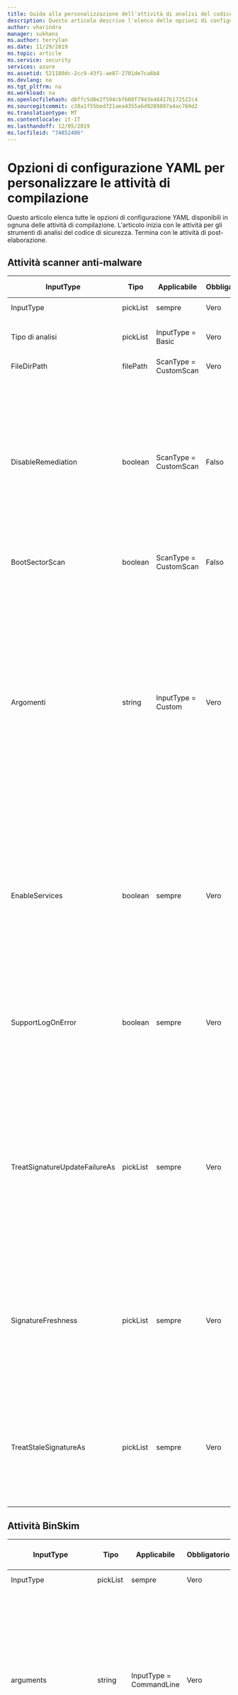 ```yaml
---
title: Guida alla personalizzazione dell'attività di analisi del codice di Microsoft Azure
description: Questo articolo descrive l'elenco delle opzioni di configurazione YAML per la personalizzazione di tutte le attività nell'estensione Microsoft Security Code Analysis
author: vharindra
manager: sukhans
ms.author: terrylan
ms.date: 11/29/2019
ms.topic: article
ms.service: security
services: azure
ms.assetid: 521180dc-2cc9-43f1-ae87-2701de7ca6b8
ms.devlang: na
ms.tgt_pltfrm: na
ms.workload: na
ms.openlocfilehash: d8ffc5d8e2f594cbf608f7943e48417b172522c4
ms.sourcegitcommit: c38a1f55bed721aea4355a6d9289897a4ac769d2
ms.translationtype: MT
ms.contentlocale: it-IT
ms.lasthandoff: 12/05/2019
ms.locfileid: "74852406"
---
```

# <a name="yaml-configuration-options-to-customize-the-build-tasks"></a>Opzioni di configurazione YAML per personalizzare le attività di compilazione

Questo articolo elenca tutte le opzioni di configurazione YAML disponibili in ognuna delle attività di compilazione. L'articolo inizia con le attività per gli strumenti di analisi del codice di sicurezza. Termina con le attività di post-elaborazione.

## <a name="anti-malware-scanner-task"></a>Attività scanner anti-malware

| **InputType**      | **Tipo**     | **Applicabile**            | **Obbligatorio** | **Valore predefinito**             | **Opzioni (per elenchi a discesa)**                                   | **Descrizione**                                                                                                                                                                                                                                                                                                                            |
|------------|---------------|-----------------------|----------|---------------------------|----------------------------------------------------------------------------|------------------------------------------------------------------------------------------------------------------------------------------------------------------------------------------------------------------------------------------------|
| InputType | pickList | sempre | Vero | Basic | Basic, personalizzato | 
| Tipo di analisi | pickList | InputType = Basic | Vero | CustomScan | CustomScan, FullSystemScan, QuickScan, YourConfiguredScan | Tipo di analisi da usare per l'analisi antimalware.
| FileDirPath | filePath | ScanType = CustomScan | Vero | $ (Build. StagingDirectory) |  | Indica il file o la directory da analizzare.
| DisableRemediation | boolean | ScanType = CustomScan | Falso | true |  | Quando questa opzione è selezionata: 1) le esclusioni di file vengono ignorate. 2) i file di archivio vengono analizzati. 3) le azioni non vengono applicate dopo il rilevamento. 4) le voci del registro eventi non vengono scritte dopo il rilevamento. 5) i rilevamenti dall'analisi personalizzata non vengono visualizzati nell'interfaccia utente. 6) l'output della console visualizzerà l'elenco dei rilevamenti dall'analisi personalizzata.
| BootSectorScan | boolean | ScanType = CustomScan | Falso | false |  | Se selezionata, consente l'analisi del settore di avvio.
| Argomenti | string | InputType = Custom | Vero | -Scan-ScanType 3-DisableRemediation-file $ (Build. StagingDirectory) |  | Argomenti della riga di comando, in cui l'argomento per-file è un percorso assoluto o un percorso relativo di $ (Build. StagingDirectory) predefinito nell'agente di compilazione. Nota: se non si specifica un argomento per-file come ultimo argomento, il valore predefinito è $ (Build. StagingDirectory). È anche possibile specificare argomenti personalizzati consentiti dallo strumento MpCmdRun. exe.<br/><br/>Per ulteriori informazioni sugli argomenti della riga di comando per questo strumento, immettere <strong>-h</strong> o <strong>-?</strong> nel campo arguments ed eseguire l'attività di compilazione.
| EnableServices | boolean | sempre | Vero | false |  | Se questa opzione è selezionata, verrà eseguito un tentativo di abilitazione dei servizi richiesti per Windows Update nel caso in cui siano disabilitati.<br/>**Nota**: assicurarsi che i criteri di gruppo non disabilitano i servizi e che l'account con cui è in esecuzione la compilazione disponga dei privilegi di amministratore.
| SupportLogOnError | boolean | sempre | Vero | false |  | Se questa opzione è selezionata, raccoglierà i file di supporto per la diagnosi quando si verifica un errore. L'operazione potrebbe richiedere alcuni minuti.<br/>**Nota**: assicurarsi che l'account con cui è in esecuzione la compilazione disponga dei privilegi di amministratore.
| TreatSignatureUpdateFailureAs | pickList | sempre | Vero | Avviso | Errore, standard, avviso | Livello di registrazione utilizzato se la firma non può essere aggiornata in fase di esecuzione. Quando è impostato su **Error**, un errore di aggiornamento della firma non riuscirà a eseguire l'attività di compilazione. Si noti che è normale che l'aggiornamento della firma abbia esito negativo negli agenti di compilazione ospitati, anche se la firma può essere relativamente aggiornata (meno di 3 ore).
| SignatureFreshness | pickList | sempre | Vero | UpToDate | OneDay, ThreeDays, TwoDays, UpToDate | Tempo massimo consentito per la firma antimalware. Se non è possibile aggiornare la firma ed è precedente a questo valore, l'attività di compilazione verrà comportata in base al valore selezionato nel campo **convalida validità delle firme** . Nota: se si sceglie **aggiornamento**, le firme possono avere un massimo di 3 ore di età.
| TreatStaleSignatureAs | pickList | sempre | Vero | Errore | Errore, standard, avviso | Livello di registrazione utilizzato se la validità della firma è precedente alla **validità della firma antimalware**selezionata. Una firma obsoleta può essere considerata un **avviso** o un messaggio **informativo** per continuare l'analisi antimalware, ma questa operazione non è consigliata.

## <a name="binskim-task"></a>Attività BinSkim

| **InputType**      | **Tipo**     | **Applicabile**            | **Obbligatorio** | **Valore predefinito**             | **Opzioni (per elenchi a discesa)**                                   | **Descrizione**                                                                                                                                                                                                                                                                                                                            |
|------------|---------------|-----------------------|----------|---------------------------|----------------------------------------------------------------------------|------------------------------------------------------------------------------------------------------------------------------------------------------------------------------------------------------------------------------------------------|
| InputType | pickList | sempre | Vero | Basic | Base, riga di comando | 
| arguments | string | InputType = CommandLine | Vero |  |  | Argomenti della riga di comando Binskim standard da eseguire. Il percorso di output verrà rimosso e sostituito.<br>Per ulteriori informazioni sugli argomenti della riga di comando per questo strumento, immettere la **Guida** nel campo arguments ed eseguire l'attività di compilazione.
| Funzione | pickList | InputType = Basic | Vero | analizzare | analizza, dump, exportConfig, exportRules | 
| AnalyzeTarget | filePath | InputType = Basic & & Function = Analyze | Vero | $ (Build. ArtifactStagingDirectory)\*. dll;<br>$ (Build. ArtifactStagingDirectory)\*. exe |  | Uno o più identificatori di un file, di una directory o di un modello di filtro che viene risolto in uno o più file binari da analizzare. (";" elenco separato)
| AnalyzeSymPath | string | InputType = Basic & & Function = Analyze | Falso |  |  | Percorso del file di simboli per la destinazione.
| AnalyzeConfigPath | string | InputType = Basic & & Function = Analyze | Falso | default |  | Percorso di un file di criteri che verrà utilizzato per configurare l'analisi. Passare il valore di ' default ' per usare le impostazioni predefinite.
| AnalyzePluginPath | string | InputType = Basic & & Function = Analyze | Falso |  |  | Percorso di un plug-in che verrà richiamato per tutte le destinazioni nel set di analisi.
| AnalyzeRecurse | boolean | InputType = Basic & & Function = Analyze | Falso | true |  | Recurse nelle sottodirectory durante la valutazione degli argomenti dell'identificatore di file.
| AnalyzeVerbose | boolean | InputType = Basic & & Function = Analyze | Falso | false |  | Genera output dettagliato. Il report completo risultante è progettato per fornire prove appropriate per gli scenari di conformità.
| AnalyzeHashes | boolean | InputType = Basic & & Function = Analyze | Falso | false |  | Genera un hash SHA-256 di destinazioni di analisi durante la creazione di report SARIF.
| AnalyzeStatistics | boolean | InputType = Basic & & Function = Analyze | Falso | false |  | Genera la temporizzazione e altre statistiche per la sessione di analisi.
| AnalyzeEnvironment | boolean | InputType = Basic & & Function = Analyze | Falso | false |  | Dettagli dell'ambiente del computer di log dell'esecuzione fino al file di output. AVVISO: questa opzione Registra informazioni potenzialmente riservate, ad esempio tutti i valori delle variabili di ambiente, in qualsiasi log emesso.
| ExportRulesOutputType | pickList | InputType = Basic & & Function = exportRules | Falso | SARIF | SARIF, SonarQube | Tipo di file del descrittore di regole da restituire. Che verrà incluso nella cartella BinSkim logs pubblicata dall'attività di compilazione Publish Security Analysis logs.
| DumpTarget | filePath | InputType = Basic & & Function = dump | Vero | $ (Build. ArtifactStagingDirectory) |  | Uno o più identificatori di un file, di una directory o di un modello di filtro che viene risolto in uno o più file binari da analizzare. (";" elenco separato)
| DumpRecurse | boolean | InputType = Basic & & Function = dump | Falso | true |  | Recurse nelle sottodirectory durante la valutazione degli argomenti dell'identificatore di file.
| DumpVerbose | boolean | InputType = Basic & & Function = dump | Falso | true |  | Genera output dettagliato. Il report completo risultante è progettato per fornire prove appropriate per gli scenari di conformità.
| ToolVersion dell' | pickList | sempre | Falso | Più recente | 1.5.0, più recente, LatestPreRelease | Versione dello strumento da eseguire.

## <a name="credential-scanner-task"></a>Attività scanner credenziali

| **InputType**      | **Tipo**     | **Applicabile**            | **Obbligatorio** | **Valore predefinito**             | **Opzioni (per elenchi a discesa)**                                   | **Descrizione**                                                                                                                                                                                                                                                                                                                            |
|------------|---------------|-----------------------|----------|---------------------------|----------------------------------------------------------------------------|------------------------------------------------------------------------------------------------------------------------------------------------------------------------------------------------------------------------------------------------|
| outputFormat | pickList | sempre | Falso | pre | CSV, pre, TSV | Formato di output del file dei risultati dello scanner delle credenziali.
| ToolVersion dell' | pickList | sempre | Falso | Più recente | 1.27.7, latest, LatestPreRelease | Versione dello strumento da eseguire.
| scanFolder | filePath | sempre | Falso | $ (Build. SourcesDirectory) |  | Cartella nel repository in cui cercare le credenziali.
| searchersFileType | pickList | sempre | Falso | Predefinito | Personalizzata, predefinita, DefaultAndCustom | Opzioni per individuare il file di ricerca utilizzato per l'analisi.
| searchersFile | filePath | searchersFileType = = Custom o searchersFileType = = DefaultAndCustom | Falso |  |  | Il file di configurazione dei ricercatori di Credential scanner per eseguire i controlli. È possibile includere e utilizzare più valori fornendo un elenco delimitato da virgole di percorsi per i file di ricerca dello scanner delle credenziali.
| suppressionsFile | filePath | sempre | Falso |  |  | Il file di eliminazione delle credenziali dello scanner da usare per l'eliminazione dei problemi nel log di output.
| suppressAsError | boolean | sempre | Falso | false |  | Le corrispondenze evitate verranno restituite al file di output [-O]-corrispondenze. [-f] anziché il file di output eliminato predefinito [-O]-eliminato. [-f]. (Il valore predefinito è' false ')
| verboseOutput | boolean | sempre | Falso | false |  | Ottenere informazioni dettagliate sull'output.
| batchSize | string | sempre | Falso |  |  | Numero di thread simultanei utilizzati per eseguire gli scanner di credenziali in parallelo. (Valore predefinito 20)<br/>Il valore deve essere compreso nell'intervallo 1-2147483647.
| regexMatchTimeoutInSeconds | string | sempre | Falso |  |  | Quantità di tempo, in secondi, per cui trascorrere il tentativo di ricerca di una corrispondenza di ricerca prima di abbandonare il controllo.<br/>Aggiunge ``-Co RegexMatchTimeoutInSeconds=<Value>`` alla riga di comando.
| fileScanReadBufferSize | string | sempre | Falso |  |  | Dimensioni del buffer durante la lettura del contenuto in byte. (Il valore predefinito è 524288)<br/>Aggiunge ``-Co FileScanReadBufferSize=<Value>`` alla riga di comando.
| maxFileScanReadBytes | string | sempre | Falso |  |  | Numero massimo di byte da leggere da un file specificato durante l'analisi del contenuto. (Il valore predefinito è 104857600)<br/>Aggiunge ``-Co MaxFileScanReadBytes=<Value>`` alla riga di comando.

## <a name="microsoft-security-risk-detection-task"></a>Attività di rilevamento del rischio Microsoft per la sicurezza

| **InputType**      | **Tipo**     | **Applicabile**            | **Obbligatorio** | **Valore predefinito**             | **Opzioni (per elenchi a discesa)**                                   | **Descrizione**                                                                                                                                                                                                                                                                           |
|------------|---------------|-----------------------|----------|---------------------------|----------------------------------------------------------------------------|------------------------------------------------------------------------------------------------------------------------------------------------------------------------------------------------------------------------------------------------|
| ServiceEndpointName | connectedService: generico | sempre | Vero |  |  | Il nome dell'endpoint di servizio preconfigurato (tipo generico) nel progetto VSTS che archivia l'URL dell'istanza di MSRD (caricato in) e il token di accesso all'API REST (generato dalla pagina di impostazioni dell'account e consente l'accesso completo all'account).
| AccountId | string | sempre | Vero |  |  | GUID che identifica l'account. Può essere recuperato dall'URL dell'account.
| BinariesURL | string | sempre | Vero |  |  | Elenco delimitato da punti e virgola degli URL che devono essere usati dal computer di fuzzing per scaricare i file binari. Verifica che gli URL siano disponibili pubblicamente.
| SeedsURL | string | sempre | Falso |  |  | Elenco delimitato da punti e virgola degli URL che devono essere usati dal computer di fuzzing per scaricare i semi. Verificare che gli URL siano disponibili pubblicamente.
| OSPlatformType | pickList | sempre | Vero | Windows | Linux, Windows | Tipo di computer della piattaforma del sistema operativo in cui eseguire il processo di fuzzing.
| WindowsEdition | string | OSPlatformType = Windows | Vero | Server 2008 R2 |  | Edizione del sistema operativo dei computer in cui eseguire il processo di fuzzing.
| LinuxEdition | string | OSPlatformType = Linux | Vero | Redhat |  | Edizione del sistema operativo dei computer in cui eseguire il processo di fuzzing.
| PreSubmissionCommand | string | sempre | Falso |  |  | Lo script che deve essere eseguito in un computer di test per installare il programma di destinazione del test e le relative dipendenze prima dell'invio del processo di fuzzing.
| SeedDirectory | string | sempre | Vero |  |  | Percorso della directory nel computer di fuzzing contenente i semi. Per informazioni dettagliate, vedere [directory dei file di inizializzazione](https://docs.microsoft.com/security-risk-detection/how-to/submit-windows-fuzzing-job/03-choose-seed-files#seed-file-directory) .
| SeedExtension | string | sempre | Vero |  |  | Estensione di file dei semi.
| TestDriverExecutable | string | sempre | Vero |  |  | Percorso dell'eseguibile di destinazione nel computer di fuzzing. Per informazioni dettagliate, vedere [il percorso completo dell'EPE](https://docs.microsoft.com/security-risk-detection/how-to/submit-windows-fuzzing-job/02-choose-exe#full-path-to-the-epe) .
| TestDriverExeType | pickList | sempre | Vero | x86 | amd64, x86 | Architettura del file eseguibile di destinazione.
| TestDriverParameters | string | sempre | Vero | "% TestFile%" |  | Argomenti della riga di comando passati all'eseguibile di destinazione test. Si noti che il simbolo **"% TestFile%"** , incluse le virgolette doppie, verrà automaticamente sostituito con il percorso completo del file di destinazione che il driver di test dovrebbe analizzare ed è obbligatorio. Per informazioni dettagliate, fare riferimento agli [argomenti della riga di comando](https://docs.microsoft.com/security-risk-detection/how-to/submit-windows-fuzzing-job/02-choose-exe#command-line-arguments) .
| ClosesItself | boolean | sempre | Vero | true |  | Controllare se il driver di test termina al completamento (ad esempio, il driver di test analizza i file di input e si chiude immediatamente); Deselezionare la casella di controllo se il driver di test deve essere chiuso forzatamente, ad esempio se il driver di test è un'applicazione GUI la cui finestra principale rimane aperta dopo l'analisi dell'input. Per informazioni dettagliate, vedere [chiusura automatica](https://docs.microsoft.com/security-risk-detection/how-to/submit-windows-fuzzing-job/05-scope-exe-lifetime#self-termination) .
| MaxDurationInSeconds | string | sempre | Vero | 5 |  | Durata massima del driver di test in secondi. Fornire una stima del tempo ragionevolmente previsto per il programma di destinazione per analizzare un file di input. Più accurata è questa stima, più efficiente è l'esecuzione di fuzzing. Per informazioni dettagliate, vedere [durata massima di esecuzione prevista](https://docs.microsoft.com/security-risk-detection/how-to/submit-windows-fuzzing-job/05-scope-exe-lifetime#maximum-expected-execution-duration) .
| CanRunRepeat | boolean | sempre | Vero | true |  | Controllare se il driver di test può essere eseguito ripetutamente senza dipendere da uno stato globale permanente/condiviso. Per informazioni dettagliate, vedere [esecuzioni da zero](https://docs.microsoft.com/security-risk-detection/how-to/submit-windows-fuzzing-job/04-describe-exe-characteristics#runs-from-scratch) .
| CanTestDriverBeRenamed | boolean | sempre | Vero | false |  | Controllare se è possibile rinominare il file eseguibile del driver di test e continuare a funzionare correttamente. Per informazioni dettagliate, vedere [può essere rinominato e in parallelo](https://docs.microsoft.com/security-risk-detection/how-to/submit-windows-fuzzing-job/04-describe-exe-characteristics#can-be-renamed-and-parallelized) .
| SingleOsProcess | boolean | sempre | Vero | false |  | Controllare se il driver di test viene eseguito in un singolo processo del sistema operativo. Deselezionare se il driver di test genera processi aggiuntivi. Per informazioni dettagliate, vedere [processo singolo](https://docs.microsoft.com/security-risk-detection/how-to/submit-windows-fuzzing-job/04-describe-exe-characteristics#single-process) .

## <a name="roslyn-analyzers-task"></a>Attività analizzatori Roslyn

| **InputType**      | **Tipo**     | **Applicabile**            | **Obbligatorio** | **Valore predefinito**             | **Opzioni (per elenchi a discesa)**                                   | **Descrizione**                                                                                                                                                                                                                                                                                                                   |
|------------|---------------|-----------------------|----------|---------------------------|----------------------------------------------------------------------------|------------------------------------------------------------------------------------------------------------------------------------------------------------------------------------------------------------------------------------------------|
| userProvideBuildInfo | pickList | sempre | Vero | auto | auto, msBuildInfo | Opzioni che consentono a un utente di fornire la versione MSBuild, l'architettura MSBuild e la riga di comando di compilazione per l'analisi Roslyn. Se è selezionata l' **opzione auto** , questa attività recupererà le informazioni di compilazione dalle attività precedenti di **MSBuild**, **VSBuild**e/o **.NET Core** (per la compilazione) nella stessa pipeline.
| msBuildVersion | pickList | userProvideBuildInfo = = msBuildInfo | Vero | 16,0 | 15,0, 16,0 | Versione di MSBuild.
| msBuildArchitecture | pickList | userProvideBuildInfo = = msBuildInfo | Vero | x86 | DotNetCore, x64, x86 | Architettura di MSBuild. Nota: se la riga di comando di compilazione chiama **dotnet. exe Build**, scegliere l'opzione **via .NET Core** .
| msBuildCommandline | string | userProvideBuildInfo = = msBuildInfo | Vero |  |  | Riga di comando di compilazione completa per la compilazione della soluzione o dei progetti.<br/><br/>Note: la riga di comando deve iniziare con un percorso completo a **MSBuild. exe** o **dotnet. exe**.<br/>Il comando viene eseguito con $ (Build. SourcesDirectory) come directory di lavoro.
| RuleSetName | pickList | sempre | Falso | Consigliato | Personalizzata, nessuna, consigliata, obbligatoria | Set di regole denominato da utilizzare.<br/><br/>Se si sceglie `Ruleset Configured In Your Visual Studio Project File(s)`, verrà usato il set di regole preconfigurato nei file di progetto di Visual Studio. Se si sceglie `Custom`, è possibile impostare un'opzione personalizzata per il percorso di RuleSet.
| rulesetVersion | pickList | RuleSetName = = Required o RuleSetName = = consigliato | Falso | Più recente | 8,0, 8,1, 8,2, più recente, LatestPreRelease | Versione del set di regole SDL scelto.
| customRuleset | string | RuleSetName = personalizzato | Falso |  |  | Percorso accessibile di un set di regole da utilizzare. I percorsi relativi verranno normalizzati nella radice del repository di origine (`$(Build.SourcesDirectory)`).<br/><br/>Se il RuleSet specifica `Rules` con `Actions` impostato su `Error`, l'attività di compilazione avrà esito negativo. Per usare un RuleSet che esegue questa operazione, controllare `Continue on error` nell'`Control Options`dell'attività di compilazione.
| microsoftAnalyzersVersion | pickList | sempre | Falso | Più recente | 2.9.3, 2.9.4, 2.9.6, latest, LatestPreRelease | Versione del pacchetto [Microsoft. CodeAnalysis. FxCopAnalyzers](https://www.nuget.org/packages/Microsoft.CodeAnalysis.FxCopAnalyzers) da eseguire.
| suppressionFileForCompilerWarnings | filePath | sempre | Falso |  |  | Un file di eliminazione per l' C# eliminazione e gli avvisi del compilatore VB.<br/><br/>Un file di testo normale con ogni ID avviso elencato in una riga separata.<br/>Per gli avvisi del compilatore, specificare solo la parte numerica dell'identificatore di avviso. 1018, ad esempio, eliminerà CS1018 e CA1501 eliminerà CA1501.<br/><br/>Un percorso di file relativo verrà aggiunto alla radice del repository di origine (`$(Build.SourcesDirectory)`).

## <a name="tslint-task"></a>Attività TSLint

| **InputType**      | **Tipo**     | **Applicabile**            | **Obbligatorio** | **Valore predefinito**             | **Opzioni (per elenchi a discesa)**                                   | **Descrizione**                                                                                                                                                                                                                                                                                                                            |
|------------|---------------|-----------------------|----------|---------------------------|----------------------------------------------------------------------------|------------------------------------------------------------------------------------------------------------------------------------------------------------------------------------------------------------------------------------------------|
| RuleLibrary | pickList | sempre | Vero | tslint | personalizzata, Microsoft, tslint | Tutti i risultati includono le regole fornite con la versione selezionata di TSLint (**solo base**).<br/><br/>**Solo base-** Solo le regole fornite con TSLint.<br/><br/>**Includi regole Microsoft-** Scarica [tslint-Microsoft-contrib](https://github.com/Microsoft/tslint-microsoft-contrib) e include le regole che saranno disponibili per l'uso nell'esecuzione di tslint. La scelta di questa opzione consente di nascondere la casella di controllo `Type Checking`, in quanto è richiesta dalle regole di Microsoft e verrà utilizzata automaticamente. Consente inoltre di visualizzare il campo `Microsoft Contribution Version`, consentendo la selezione di una versione del `tslint-microsoft-contrib` da [NPM](https://www.npmjs.com/package/tslint-microsoft-contrib) .<br/><br/>**Includi regole personalizzate-** Consente di visualizzare il campo `Rules Directory`, che accetta un percorso accessibile a una directory di regole TSLint da utilizzare nell'esecuzione di TSLint.<br/><br/>**Nota:** Il valore predefinito è stato modificato in tslint, in quanto molti utenti hanno riscontrato problemi durante la configurazione di Microsoft RuleSet. Per una configurazione specifica della versione, vedere [tslint-Microsoft-contrib su GitHub](https://github.com/microsoft/tslint-microsoft-contrib).
| RulesDirectory | string | RuleLibrary = = personalizzato | Vero |  |  | Una directory accessibile contenente regole TSLint aggiuntive da usare per l'esecuzione di TSLint.
| RuleSet | pickList | RuleLibrary! = Microsoft | Vero | tsrecommended | Custom, tslatest, tsrecommended | Definisce le regole da eseguire sui file TypeScript.<br/><br/>**[tslint: -più recente](https://github.com/palantir/tslint/blob/master/src/configs/latest.ts)** Estende `tslint:recommended` e viene aggiornato continuamente per includere la configurazione per le regole più recenti in ogni versione di TSLint. L'uso di questa configurazione può comportare modifiche di rilievo nelle versioni secondarie perché sono abilitate nuove regole che causano errori di lanugine nel codice. Quando TSLint raggiunge un urto principale della versione, `tslint:recommended` verrà aggiornato in modo che sia identico a `tslint:latest`.<br/><br/>**[tslint: -consigliata](https://github.com/palantir/tslint/blob/master/src/configs/recommended.ts)** Un set di regole stabile e alquanto dogmatico che TSLint favorisce la programmazione generale di TypeScript. Questa configurazione segue `semver`, quindi *non* include modifiche di rilievo nelle versioni secondarie o di patch.
| RulesetMicrosoft | pickList | RuleLibrary = = Microsoft | Vero | mssdlrequired | Custom, msrecommended, mssdlrecommended, mssdlrequired, tslatest, tsrecommended | Definisce le regole da eseguire sui file TypeScript.<br/><br/>**[Microsoft: SDL-required](https://github.com/Microsoft/tslint-microsoft-contrib/wiki/TSLint-and-the-Microsoft-Security-Development-Lifecycle) -** eseguire tutti i controlli disponibili forniti da tslint e dalle regole tslint-Microsoft-contrib che soddisfano i criteri *richiesti* per il ciclo di vita [dello sviluppo della sicurezza (SDL)](https://www.microsoft.com/esdl/) .<br/><br/>**[Microsoft: SDL-consigliato](https://github.com/Microsoft/tslint-microsoft-contrib/wiki/TSLint-and-the-Microsoft-Security-Development-Lifecycle) -** eseguire tutti i controlli disponibili forniti da tslint e le regole tslint-Microsoft-contrib che soddisfano i criteri *richiesti e consigliati* per il ciclo di vita [dello sviluppo della sicurezza (SDL)](https://www.microsoft.com/sdl/) .<br/><br/>**[microsoft: -consigliata](https://github.com/Microsoft/tslint-microsoft-contrib/blob/master/recommended_ruleset.js)** Tutti i controlli consigliati dagli autori delle regole tslint-Microsoft-contrib. Sono inclusi i controlli di sicurezza e non di sicurezza.<br/><br/>**[tslint: -più recente](https://github.com/palantir/tslint/blob/master/src/configs/latest.ts)** Estende `tslint:recommended` e viene aggiornato continuamente per includere la configurazione per le regole più recenti in ogni versione di TSLint. L'uso di questa configurazione può comportare modifiche di rilievo nelle versioni secondarie perché sono abilitate nuove regole che causano errori di lanugine nel codice. Quando TSLint raggiunge un urto principale della versione, `tslint:recommended` verrà aggiornato in modo che sia identico a `tslint:latest`.<br/><br/>**[tslint: -consigliata](https://github.com/palantir/tslint/blob/master/src/configs/recommended.ts)** Un set di regole stabile e alquanto dogmatico che TSLint favorisce la programmazione generale di TypeScript. Questa configurazione segue `semver`, quindi *non* include modifiche di rilievo nelle versioni secondarie o di patch.
| RulesetFile | string | RuleSet = = Custom o RulesetMicrosoft = = Custom | Vero |  |  | Un [file di configurazione](https://palantir.github.io/tslint/usage/tslint-json/) che specifica le regole da eseguire.<br/><br/>Il percorso della configurazione verrà aggiunto come percorso per le [regole personalizzate](https://palantir.github.io/tslint/develop/custom-rules/).
| FileSelectionType | pickList | sempre | Vero | fileglob | fileglob, projectFile | 
| File | string | FileSelectionType = = fileglob | Vero | **\*. TS |  | Un file [glob](https://www.npmjs.com/package/glob) che determina i file da elaborare. I percorsi sono relativi al valore `Build.SourcesDirectory`.<br/><br/>La raccolta di contributi di Microsoft richiede l'utilizzo di un file di progetto. Se si utilizza la libreria dei contributi di Microsoft con l'opzione `File Glob Pattern`, verrà generato automaticamente un file di progetto.
| ECMAScriptVersion | pickList | FileSelectionType = = fileglob & & RuleLibrary = = Microsoft | Vero | ES3 | ES2015, ES2016, ES2017, ES3, ES5, ES6, ESNext | Versione di destinazione di ECMAScript configurata con il compilatore TypeScript. Quando si usa un file di progetto, questo è il campo compilerOptions. target del file TypeScript tsconfig. JSON.
| Project | string | FileSelectionType = = projectFile | Vero |  |  | Percorso di un file [tsconfig. JSON](http://www.typescriptlang.org/docs/handbook/tsconfig-json.html) che specifica i file typescript su cui eseguire TSLint. I percorsi sono relativi al valore `Build.SourcesDirectory`.
| TypeCheck | boolean | RuleLibrary! = Microsoft & & FileSelectionType = = projectFile | Falso | true |  | Abilita il controllo dei tipi durante l'esecuzione delle regole di pelucchi.
| ExcludeFiles | string | sempre | Falso |  |  | Un oggetto [glob](https://www.npmjs.com/package/glob) che indica i file da escludere da un residuo. I percorsi sono relativi al valore `Build.SourcesDirectory`. È possibile specificare più valori separati da punto e virgola.
| OutputFormat | pickList | sempre | Vero | json | Checkstyle, codeframe, filegrammi, JSON, MSBuild, PMD, prosa, stylish, Verbose, VSO | [Formattatore](https://palantir.github.io/tslint/formatters/) da utilizzare per generare l'output. Si noti che il formato JSON è compatibile con post-analisi.
| NodeMemory | string | sempre | Falso |  |  | Quantità esplicita di memoria in MB da allocare al nodo per l'esecuzione di TSLint. Esempio: 8000<br/><br/>Esegue il mapping all'opzione dell'interfaccia della riga di comando `--max_old_space=<value>` per node, che è una `v8 option`.
| ToolVersion dell' | pickList | RuleLibrary! = Microsoft | Vero | latest | 4.0.0, 4.0.1, 4.0.2, 4.1.0, 4.1.1, 4.2.0, 4.3.0, 4.3.1, 4.4.0, 4.4.1, 4.4.2, 4.5.0, 4.5.1, 5.0.0, 5.1.0, 5.2.0, 5.3.0, 5.3.2, 5.4.0, 5.4.1, 5.4.2, 5.4.3, 5.5.0, Latest | [Versione](https://github.com/palantir/tslint/releases) di TSLint da scaricare ed eseguire.
| TypeScriptVersion | pickList | sempre | Vero | latest | 0.8.0, 0.8.1, 0.8.2, 0.8.3, 0.9.0, 0.9.1, 0.9.5, 0.9.7, 1.0.0, 1.0.1, 1.3.0, 1.4.1, 1.5.3, 1.6.2, 1.7.3, 1.7.5, 1.8.0, 1.8.10, 1.8.2, 1.8.5, 1.8.6, 1.8.7, 1.8.9, 1.9.0, 2.0.0, 2.0.10, 2.0.2, 2.0.3, 2.0.6, 2.0.7, 2.0.8, 2.0.9, 2.1.1, 2.1.4, 2.1.5, 2.1.6, 2.2.0, 2.2.1, personalizzato, più recente | Versione di [typescript](https://www.npmjs.com/package/typescript) da scaricare e usare.<br/>**Nota:** Questa deve essere la stessa versione di TypeScript usata per compilare il codice.
| TypeScriptVersionCustom | string | TypeScriptVersion = = personalizzato | Vero | latest |  | Versione di [typescript](https://www.npmjs.com/package/typescript) da scaricare e usare.<br/>**Nota:** Questa deve essere la stessa versione di TypeScript usata per compilare il codice.
| MicrosoftContribVersion | pickList | RuleLibrary = = Microsoft |  | latest | 4.0.0, 4.0.1, 5.0.0, 5.0.1, Latest | La versione di [tslint-Microsoft-contrib](https://www.npmjs.com/package/tslint-microsoft-contrib) (regole SDL) da scaricare e usare.</br>**Nota:** Verrà scelta la versione di [tslint](https://www.npmjs.com/package/tslint) compatibile con la versione scelta per tslint-Microsoft-contrib. Gli aggiornamenti a tslint-Microsoft-contrib verranno controllati da questa attività di compilazione, fino a quando non si verificherà un periodo di test.

## <a name="publish-security-analysis-logs-task"></a>Attività pubblica log di analisi della sicurezza

| **InputType**      | **Tipo**     | **Applicabile**            | **Obbligatorio** | **Valore predefinito**             | **Opzioni (per elenchi a discesa)**                                   | **Descrizione**                                                                                                                                                                                                                                                                                                                            |
|------------|---------------|-----------------------|----------|---------------------------|----------------------------------------------------------------------------|------------------------------------------------------------------------------------------------------------------------------------------------------------------------------------------------------------------------------------------------|
| ArtifactName | string | sempre | Vero | CodeAnalysisLogs |  | Nome dell'artefatto da creare.
| ArtifactType | pickList | sempre | Vero | Contenitore | Container, FilePath | Tipo dell'artefatto da creare.
| TargetPath | string | ArtifactType = FilePath | Falso | \\my\share\$(Build. DefinitionName)<br>\$(Build. BuildNumber) |  | Condivisione file in cui copiare i file
| AllTools | boolean | sempre | Vero | true |  | Pubblicare i risultati generati da tutte le attività di compilazione di strumenti di sviluppo sicuri.
| AntiMalware | boolean | AllTools = false | Vero | true |  | Pubblicare i risultati generati dalle attività di compilazione antimalware.
| BinSkim | boolean | AllTools = false | Vero | true |  | Pubblicare i risultati generati dalle attività di compilazione BinSkim.
| CredScan | boolean | AllTools = false | Vero | true |  | Pubblicare i risultati generati dalle attività di compilazione dello scanner delle credenziali.
| MSRD | boolean | AllTools = false | Vero | true |  | Pubblicare le informazioni sul processo e gli URL di processo per i processi MSRD avviati dall'attività di compilazione MSRD. I processi MSRD hanno un'esecuzione prolungata e forniscono report distinti.
| RoslynAnalyzers | boolean | AllTools = false | Vero | false |  | Pubblica i risultati generati dalle attività di compilazione degli analizzatori Roslyn.
| TSLint | boolean | AllTools = false | Vero | true |  | Pubblicare i risultati generati dalle attività di compilazione TSLint. Si noti che per i report sono supportati solo i registri TSLint nel formato JSON. Se è stato scelto un formato diverso, aggiornare di conseguenza l'attività di compilazione di TSLint.
| ToolLogsNotFoundAction | picklist | sempre | Vero | Standard | Errore, nessuno, standard, avviso | L'azione da intraprendere quando i registri per uno strumento selezionato (o qualsiasi strumento se tutti gli strumenti sono controllati) non vengono trovati, implicando che lo strumento non è stato eseguito.<br/><br/>**Opzioni:**<br/>**Nessuno:** Il messaggio viene scritto nel flusso di output dettagliato accessibile solo impostando la variabile VSTS **System. debug** su **true**.<br/>**Standard:** (impostazione predefinita) scrive un messaggio di output standard che non sono stati trovati log per lo strumento.<br/>**Avviso:** Scrive un messaggio di avviso giallo per il quale non sono stati trovati log per lo strumento, che viene visualizzato nella pagina di riepilogo della compilazione come avviso.<br/>**Errore:** Scrive un messaggio di errore rosso e genera un'eccezione, suddividendo la compilazione. Usare questa opzione per assicurarsi di scegliere tra gli strumenti singoli per verificare quali strumenti sono stati eseguiti.

## <a name="security-report-task"></a>Attività report di sicurezza

| **InputType**      | **Tipo**     | **Applicabile**            | **Obbligatorio** | **Valore predefinito**             | **Opzioni (per elenchi a discesa)**                                   | **Descrizione**                                                                                                                                                                                                                                                                                                                            |
|------------|---------------|-----------------------|----------|---------------------------|----------------------------------------------------------------------------|------------------------------------------------------------------------------------------------------------------------------------------------------------------------------------------------------------------------------------------------|
| VstsConsole | boolean | sempre | Falso | true |  | Scrivere i risultati nella console della pipeline.
| TsvFile | boolean | sempre | Falso | true |  | Generare un file TSV (valori delimitati da tabulazioni) con una riga per risultato trovato e tabulazioni che separano le informazioni per il risultato.
| HtmlFile | boolean | sempre | Falso | true |  | Genera un file di report HTML.
| AllTools | boolean | sempre | Vero | false |  | Segnala i risultati generati da tutte le attività di compilazione di strumenti di sviluppo sicuri.
| BinSkim | boolean | AllTools = false | Vero | false |  | Segnala i risultati generati dalle attività di compilazione BinSkim.
| BinSkimBreakOn | pickList | AllTools = true o BinSkim = true | Vero | Errore | Errore, WarningAbove | Livello dei risultati da segnalare.
| CredScan | boolean | AllTools = false | Vero | false |  | Segnala i risultati generati dalle attività di compilazione dello scanner delle credenziali.
| MSRD | boolean | AllTools = false | Vero | false |  | Segnala le informazioni sul processo e gli URL di processo per i processi MSRD avviati dall'attività di compilazione MSRD. I processi MSRD hanno un'esecuzione prolungata e forniscono report distinti.
| RoslynAnalyzers | boolean | AllTools = false | Vero | false |  | Segnala i risultati generati dalle attività di compilazione dell'analizzatore Roslyn.
| RoslynAnalyzersBreakOn | pickList | AllTools = true o RoslynAnalyzers = true | Vero | Errore | Errore, WarningAbove | Livello dei risultati da segnalare.
| TSLint | boolean | AllTools = false | Vero | false |  | Segnala i risultati generati dalle attività di compilazione TSLint. Si noti che per i report sono supportati solo i registri TSLint nel formato JSON. Se è stato scelto un formato diverso, aggiornare di conseguenza l'attività di compilazione di TSLint.
| TSLintBreakOn | pickList | AllTools = true o TSLint = true | Vero | Errore | Errore, WarningAbove | Livello dei risultati da segnalare.
| ToolLogsNotFoundAction | picklist | sempre | Vero | Standard | Errore, nessuno, standard, avviso | L'azione da intraprendere quando i registri per uno strumento selezionato (o qualsiasi strumento se tutti gli strumenti sono controllati) non vengono trovati, implicando che lo strumento non è stato eseguito.<br/><br/>**Opzioni:**<br/>**Nessuno:** Il messaggio viene scritto nel flusso di output dettagliato accessibile solo impostando la variabile VSTS **System. debug** su **true**.<br/>**Standard:** (impostazione predefinita) scrive un messaggio di output standard che non sono stati trovati log per lo strumento.<br/>**Avviso:** Scrive un messaggio di avviso giallo per il quale non sono stati trovati log per lo strumento, che viene visualizzato nella pagina di riepilogo della compilazione come avviso.<br/>**Errore:** Scrive un messaggio di errore rosso e genera un'eccezione, suddividendo la compilazione. Usare questa opzione per assicurarsi di scegliere tra gli strumenti singoli per verificare quali strumenti sono stati eseguiti.
| CustomLogsFolder | string | sempre | Falso |  |  | Cartella di base in cui si trovano i log degli strumenti di analisi. i singoli file di log si troveranno nelle sottocartelle denominate dopo ogni strumento, in questo percorso.

## <a name="post-analysis-task"></a>Attività di post-analisi

| **InputType**      | **Tipo**     | **Applicabile**            | **Obbligatorio** | **Valore predefinito**             | **Opzioni (per elenchi a discesa)**                                   | **Descrizione**                                                                                                                                                                                                                                                                                                                            |
|------------|---------------|-----------------------|----------|---------------------------|----------------------------------------------------------------------------|------------------------------------------------------------------------------------------------------------------------------------------------------------------------------------------------------------------------------------------------|
| AllTools | boolean | sempre | Vero | false |  | Interrompere la compilazione se si verificano problemi da un'attività di compilazione di analisi del codice di sicurezza Microsoft.
| BinSkim | boolean | AllTools = false | Vero | false |  | Interrompere la compilazione se vengono rilevati problemi di BinSkim, in base all'opzione di interruzioni selezionata.
| BinSkimBreakOn | pickList | AllTools = true o BinSkim = true | Vero | Errore | Errore, WarningAbove | Livello di problemi per interrompere la compilazione.
| CredScan | boolean | AllTools = false | Vero | false |  | Interrompere la compilazione se vengono rilevati problemi di scanner delle credenziali.
| RoslynAnalyzers | boolean | AllTools = false | Vero | false |  | Interrompere la compilazione se vengono rilevati eventuali problemi di analizzatore Roslyn.
| RoslynAnalyzersBreakOn | pickList | AllTools = true o RoslynAnalyzers = true | Vero | Errore | Errore, WarningAbove | Livello di problemi per interrompere la compilazione.
| TSLint | boolean | AllTools = false | Vero | false |  | Interrompere la compilazione se vengono rilevati problemi di TSLint. Si noti che per la post-analisi sono supportati solo i log TSLint nel formato JSON. Se è stato scelto un formato diverso, aggiornare di conseguenza l'attività di compilazione di TSLint.
| TSLintBreakOn | pickList | AllTools = true o TSLint = true | Vero | Errore | Errore, WarningAbove | Livello di problemi per interrompere la compilazione.
| VstsConsole | boolean | sempre | Falso | true |  | Scrivere i risultati nella console della pipeline.
| ToolLogsNotFoundAction | picklist | sempre | Vero | Standard | Errore, nessuno, standard, avviso | L'azione da intraprendere quando i registri per uno strumento selezionato (o qualsiasi strumento se tutti gli strumenti sono controllati) non vengono trovati, implicando che lo strumento non è stato eseguito.<br/><br/>**Opzioni:**<br/>**Nessuno:** Il messaggio viene scritto nel flusso di output dettagliato accessibile solo impostando la variabile VSTS **System. debug** su **true**.<br/>**Standard:** (impostazione predefinita) scrive un messaggio di output standard che non sono stati trovati log per lo strumento.<br/>**Avviso:** Scrive un messaggio di avviso giallo per il quale non sono stati trovati log per lo strumento, che viene visualizzato nella pagina di riepilogo della compilazione come avviso.<br/>**Errore:** Scrive un messaggio di errore rosso e genera un'eccezione, suddividendo la compilazione. Usare questa opzione per assicurarsi di scegliere tra gli strumenti singoli per verificare quali strumenti sono stati eseguiti.

## <a name="next-steps"></a>Passaggi successivi

Per altre domande sull'estensione dell'analisi del codice di sicurezza e sugli strumenti offerti, vedere la [pagina delle domande frequenti](security-code-analysis-faq.md).